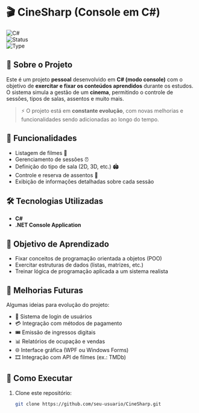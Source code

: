 # 🎬 CineSharp (Console em C#)

![C#](https://img.shields.io/badge/Language-C%23-239120?style=flat&logo=c-sharp&logoColor=white)  
![Status](https://img.shields.io/badge/Status-Em%20Desenvolvimento-yellow)  
![Type](https://img.shields.io/badge/Projeto-Pessoal-blue)  

## 📌 Sobre o Projeto
Este é um projeto **pessoal** desenvolvido em **C# (modo console)** com o objetivo de **exercitar e fixar os conteúdos aprendidos** durante os estudos.  
O sistema simula a gestão de um **cinema**, permitindo o controle de sessões, tipos de salas, assentos e muito mais.  

> ⚡ O projeto está em **constante evolução**, com novas melhorias e funcionalidades sendo adicionadas ao longo do tempo.

## 🎯 Funcionalidades
- Listagem de filmes 🎥  
- Gerenciamento de sessões ⏰  
- Definição do tipo de sala (2D, 3D, etc.) 🏟️  
- Controle e reserva de assentos 💺  
- Exibição de informações detalhadas sobre cada sessão  

## 🛠️ Tecnologias Utilizadas
- **C#**  
- **.NET Console Application**

## 📖 Objetivo de Aprendizado
- Fixar conceitos de programação orientada a objetos (POO)
- Exercitar estruturas de dados (listas, matrizes, etc.)
- Treinar lógica de programação aplicada a um sistema realista

## 🔮 Melhorias Futuras
Algumas ideias para evolução do projeto:

- 🔐 Sistema de login de usuários
- 💳 Integração com métodos de pagamento
- 🎟️ Emissão de ingressos digitais
- 📊 Relatórios de ocupação e vendas
- 🌐 Interface gráfica (WPF ou Windows Forms)
- 🎞️ Integração com API de filmes (ex.: TMDb)

## 🚀 Como Executar
1. Clone este repositório:  
   ```bash
   git clone https://github.com/seu-usuario/CineSharp.git
